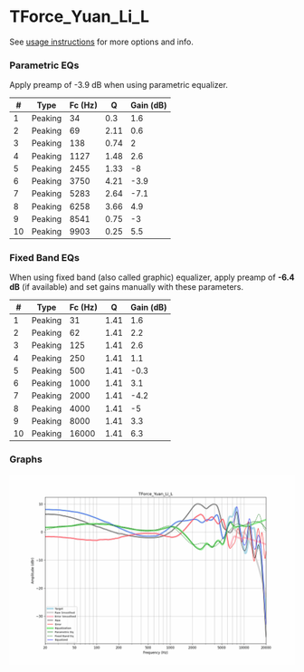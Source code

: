 # TForce_Yuan_Li_L
See [usage instructions](https://github.com/jaakkopasanen/AutoEq#usage) for more options and info.

### Parametric EQs
Apply preamp of -3.9 dB when using parametric equalizer.

|   # | Type    |   Fc (Hz) |    Q |   Gain (dB) |
|-----|---------|-----------|------|-------------|
|   1 | Peaking |        34 | 0.3  |         1.6 |
|   2 | Peaking |        69 | 2.11 |         0.6 |
|   3 | Peaking |       138 | 0.74 |         2   |
|   4 | Peaking |      1127 | 1.48 |         2.6 |
|   5 | Peaking |      2455 | 1.33 |        -8   |
|   6 | Peaking |      3750 | 4.21 |        -3.9 |
|   7 | Peaking |      5283 | 2.64 |        -7.1 |
|   8 | Peaking |      6258 | 3.66 |         4.9 |
|   9 | Peaking |      8541 | 0.75 |        -3   |
|  10 | Peaking |      9903 | 0.25 |         5.5 |

### Fixed Band EQs
When using fixed band (also called graphic) equalizer, apply preamp of **-6.4 dB** (if available) and set gains manually with these parameters.

|   # | Type    |   Fc (Hz) |    Q |   Gain (dB) |
|-----|---------|-----------|------|-------------|
|   1 | Peaking |        31 | 1.41 |         1.6 |
|   2 | Peaking |        62 | 1.41 |         2.2 |
|   3 | Peaking |       125 | 1.41 |         2.6 |
|   4 | Peaking |       250 | 1.41 |         1.1 |
|   5 | Peaking |       500 | 1.41 |        -0.3 |
|   6 | Peaking |      1000 | 1.41 |         3.1 |
|   7 | Peaking |      2000 | 1.41 |        -4.2 |
|   8 | Peaking |      4000 | 1.41 |        -5   |
|   9 | Peaking |      8000 | 1.41 |         3.3 |
|  10 | Peaking |     16000 | 1.41 |         6.3 |

### Graphs
![](./TForce_Yuan_Li_L.png)
